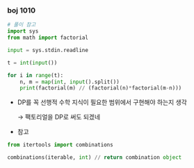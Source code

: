 ### boj 1010
```python
# 풀이 참고
import sys
from math import factorial

input = sys.stdin.readline

t = int(input())

for i in range(t):
    n, m = map(int, input().split())
    print(factorial(m) // (factorial(n)*factorial(m-n)))
```

- DP를 꼭 선행적 수학 지식이 필요한 범위에서 구현해야 하는지 생각
    
    → 팩토리얼을 DP로 써도 되겠네
    
    
- 참고
```python
from itertools import combinations

combinations(iterable, int) // return combination object
```
